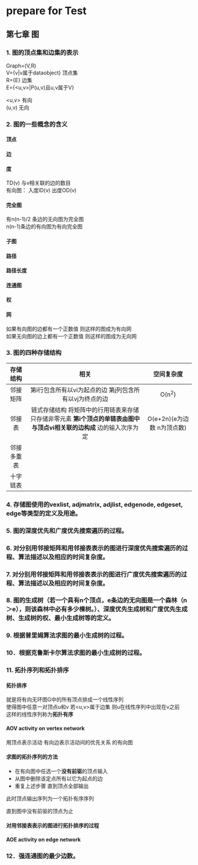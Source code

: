 


# prepare for Test
## 第七章  图

### 1. 图的顶点集和边集的表示
Graph=(V,R)  
V={v|v属于dataobject}  顶点集  
R={E}  边集  
E={<u,v>|P(u,v)且u,v属于V}  

<u,v> 有向  
(u,v) 无向  
### 2. 图的一些概念的含义
#### 顶点
#### 边
#### 度
TD(v) 与v相关联的边的数目  
有向图： 入度ID(v) 出度OD(v)    

#### 完全图
有n(n-1)/2 条边的无向图为完全图  
n(n-1)条边的有向图为有向完全图  
#### 子图
#### 路径
#### 路径长度
#### 连通图
#### 权
#### 网
如果有向图的边都有一个正数值 则这样的图成为有向网  
如果无向图的边上都有一个正数值 则这样的图成为无向网  

### 3. 图的四种存储结构
|存储结构|相关|空间复杂度|
|:----:|:----:|:---:|
|邻接矩阵|第i行包含所有以vi为起点的边 第j列包含所有以vj为终点的边|O(n<sup>2</sup>)|
|邻接表|链式存储结构 将矩阵中的行用链表来存储 只存储非零元素 **第i个顶点的单链表由图中与顶点vi相关联的边构成**  边的输入次序为定|O(e+2n)(e为边数 n为顶点数)|
|邻接多重表|
|十字链表|


### 4. 存储图使用的vexlist, adjmatrix, adjlist, edgenode, edgeset, edge等类型的定义及用途。

### 5. 图的深度优先和广度优先搜索遍历的过程。

### 6. 对分别用邻接矩阵和用邻接表表示的图进行深度优先搜索遍历的过程、算法描述以及相应的时间复杂度。



### 7. 对分别用邻接矩阵和用邻接表表示的图进行广度优先搜索遍历的过程、算法描述以及相应的时间复杂度。

### 8. 图的生成树（若一个具有n个顶点，e条边的无向图是一个森林（n＞e），则该森林中必有多少棵树。）、深度优先生成树和广度优先生成树、生成树的权、最小生成树等的定义。

### 9. 根据普里姆算法求图的最小生成树的过程。

### 10．根据克鲁斯卡尔算法求图的最小生成树的过程。

### 11. 拓扑序列和拓扑排序
#### 拓扑排序
就是将有向无环图G中的所有顶点排成一个线性序列   
使得图中任意一对顶点u和v 若<u,v>属于边集 则u在线性序列中出现在v之前  
这样的线性序列称为**拓扑有序**

#### AOV activity on vertex network   
用顶点表示活动 有向边表示活动间的优先关系 的有向图  
#### 求图的拓扑序列的方法
* 在有向图中任选一个**没有前驱**的顶点输入
* 从图中删除该定点所有以它为起点的边
* 重复上述步骤 直到顶点全部输出  

此时顶点输出序列为一个拓扑有序序列  

直到图中没有前驱的顶点为止  

#### 对用邻接表表示的图进行拓扑排序的过程


#### AOE activity on edge network

### 12．强连通图的最少边数。
